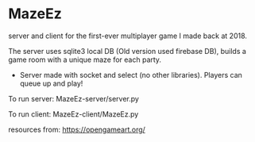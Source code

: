 # MazeEz
server and client for the first-ever multiplayer game I made back at 2018.

The server uses sqlite3 local DB (Old version used firebase DB), builds a game room with a unique maze for each party.
- Server made with socket and select (no other libraries).
Players can queue up and play!



To run server:
  MazeEz-server/server.py


To run client:
  MazeEz-client/MazeEz.py

resources from: https://opengameart.org/
